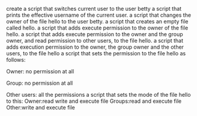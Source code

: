 create a script that switches current user to the user betty
a script that prints the effective username of the current user.
 a script that changes the owner of the file hello to the user betty.
 a script that creates an empty file called hello.
a script that adds execute permission to the owner of the file hello.
a script that adds execute permission to the owner and the group owner, and read permission to other users, to the file hello.
a script that adds execution permission to the owner, the group owner and the other users, to the file hello
a script that sets the permission to the file hello as follows:



Owner: no permission at all

Group: no permission at all

Other users: all the permissions
 a script that sets the mode of the file hello to this:
Owner:read write and execute file
Groups:read and execute file
Other:write and execute file
